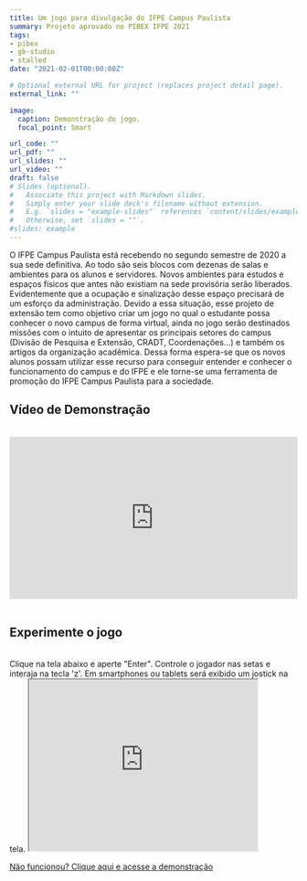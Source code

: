 ```yaml
---
title: Um jogo para divulgação do IFPE Campus Paulista
summary: Projeto aprovado no PIBEX IFPE 2021
tags:
- pibex
- gb-studio
- stalled
date: "2021-02-01T00:00:00Z"

# Optional external URL for project (replaces project detail page).
external_link: ""

image:
  caption: Demonstração do jogo.
  focal_point: Smart

url_code: ""
url_pdf: ""
url_slides: ""
url_video: ""
draft: false
# Slides (optional).
#   Associate this project with Markdown slides.
#   Simply enter your slide deck's filename without extension.
#   E.g. `slides = "example-slides"` references `content/slides/example-slides.md`.
#   Otherwise, set `slides = ""`.
#slides: example
---
```


O IFPE Campus Paulista está recebendo no segundo semestre de 2020 a sua sede definitiva. Ao todo são seis blocos com dezenas de salas e ambientes para os alunos e servidores. Novos ambientes para estudos e espaços físicos que antes não existiam na sede provisória serão liberados. Evidentemente que a ocupação e sinalização desse espaço precisará de um esforço da administração. Devido a essa situação, esse projeto de extensão tem como objetivo criar um jogo no qual o estudante possa conhecer o novo campus de forma virtual, ainda no jogo serão destinados missões com o intuito de apresentar os principais setores do campus (Divisão de Pesquisa e Extensão, CRADT, Coordenações…) e também os artigos da organização acadêmica. Dessa forma espera-se que os novos alunos possam utilizar esse recurso para conseguir entender e conhecer o funcionamento do campus e do IFPE e ele torne-se uma ferramenta de promoção do IFPE Campus Paulista para a sociedade.

## Vídeo de Demonstração

</br>

<div style="position: relative; padding-bottom: 56.25%; height: 0;"><iframe src="https://www.loom.com/embed/4a62a80f55674c81865cd087722c8945" frameborder="0" webkitallowfullscreen mozallowfullscreen allowfullscreen style="position: absolute; top: 0; left: 0; width: 100%; height: 100%;"></iframe></div>

</br>

## Experimente o jogo

</br>
Clique na tela abaixo e aperte "Enter". Controle o jogador nas setas e interaja na tecla 'z'. Em smartphones ou tablets será exibido um jostick na tela.

<iframe height="300rem" width="400rem" src="https://ifpe-paulista-rodrigo.github.io/jogo-ifpe/index.html" title="Demonstração do Jogo"></iframe>

[Não funcionou? Clique aqui e acesse a demonstração](https://ifpe-paulista-rodrigo.github.io/jogo-ifpe/index.html)
